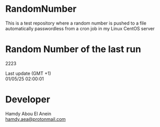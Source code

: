 # RandomNumber    
This is a test repository where a random number is pushed to a file automatically passwordless from a cron job in my Linux CentOS server    
# Random Number of the last run   
2223
      
Last update (GMT +1)    
01/05/25 02:00:01
# Developer    
Hamdy Abou El Anein   
hamdy.aea@protonmail.com
